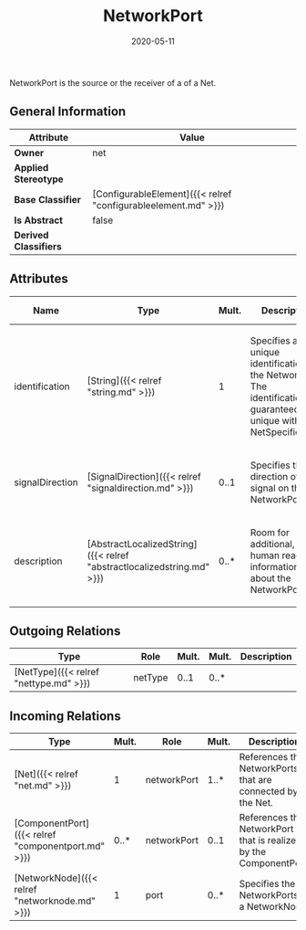 ﻿---
title: NetworkPort
toc: false
type: specs
date: "2020-05-11"
draft: false
specification: VEC
version: 1.2.0
documentType: "Recommendation"
elementType: Class
classes:
  - NetworkPort
menu_name: vec-1.2.0
---
<p> NetworkPort is the source or the receiver of a of a Net.      </p>

## General Information

| Attribute               | Value |
|-------------------------|-------|
| **Owner**               | net |
| **Applied Stereotype**  |   |
| **Base Classifier**     | [ConfigurableElement]({{< relref "configurableelement.md" >}})<br/>  |
| **Is Abstract**         | false |
| **Derived Classifiers** |   |

## Attributes
|  Name  |  Type  |  Mult.  |  Description  |  Owning Classifier  |
|--------|--------|---------|---------------|--------------|
|identification | [String]({{< relref "string.md" >}}) | 1 | <p> Specifies a unique identification of the NetworkPort. The identification is guaranteed to be unique within the NetSpecification.      </p> | [NetworkPort]({{< relref "networkport.md" >}}) |
|signalDirection | [SignalDirection]({{< relref "signaldirection.md" >}}) | 0..1 | <p>Specifies the direction of the signal on this NetworkPort.  </p> | [NetworkPort]({{< relref "networkport.md" >}}) |
|description | [AbstractLocalizedString]({{< relref "abstractlocalizedstring.md" >}}) | 0..* | <p>Room for additional, human readable information about the NetworkPort. </p> | [NetworkPort]({{< relref "networkport.md" >}}) |

## Outgoing Relations
|    Type  |   Role   |   Mult.   |   Mult.   |   Description   |
|----------|----------|-----------|-----------|-----------------|
| [NetType]({{< relref "nettype.md" >}}) | netType | 0..1 | 0..* |  |
##  Incoming Relations
|    Type  |   Mult.  |   Role    |   Mult.   |   Description  |
|----------|----------|-----------|-----------|----------------|
| [Net]({{< relref "net.md" >}}) | 1 | networkPort | 1..* | References the NetworkPorts that are connected by the Net. |
| [ComponentPort]({{< relref "componentport.md" >}}) | 0..* | networkPort | 0..1 | References the NetworkPort that is realized by the ComponentPort. |
| [NetworkNode]({{< relref "networknode.md" >}}) | 1 | port | 0..* | Specifies the NetworkPorts of a NetworkNode. |
